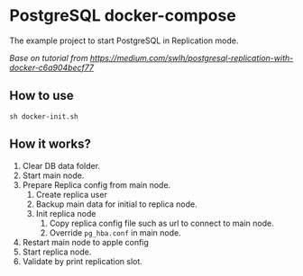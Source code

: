 # PostgreSQL docker-compose

The example project to start PostgreSQL in Replication mode.

_Base on tutorial from https://medium.com/swlh/postgresql-replication-with-docker-c6a904becf77_

## How to use

```shell
sh docker-init.sh
```

## How it works?

1. Clear DB data folder.
2. Start main node.
3. Prepare Replica config from main node.
    1. Create replica user
    2. Backup main data for initial to replica node.
    3. Init replica node
        1. Copy replica config file such as url to connect to main node.
        2. Override `pg_hba.conf` in main node.
4. Restart main node to apple config
5. Start replica node.
6. Validate by print replication slot.